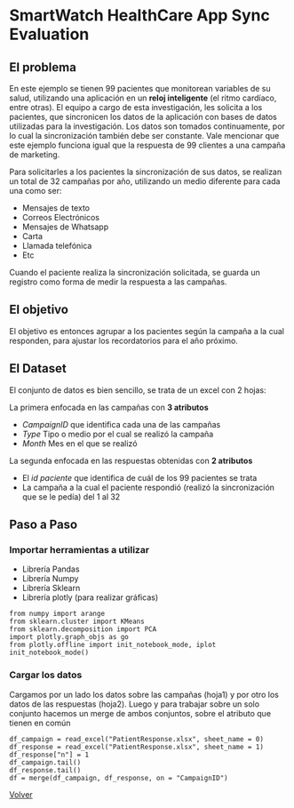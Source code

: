 # SmartWatch HealthCare App Sync Evaluation

##  El problema

En este ejemplo se tienen 99 pacientes que monitorean variables de su salud, utilizando una aplicación en un **reloj inteligente** (el ritmo cardíaco, entre otras). El equipo a cargo de esta investigación, les solicita a los pacientes, que sincronicen los datos de la aplicación con bases de datos utilizadas para la investigación. Los datos son tomados continuamente, por lo cual la sincronización también debe ser constante. Vale mencionar que este ejemplo funciona igual que la respuesta de 99 clientes a una campaña de marketing.

Para solicitarles a los pacientes la sincronización de sus datos, se realizan un total de 32 campañas por año, utilizando un medio diferente para cada una como ser:
- Mensajes de texto
- Correos Electrónicos
- Mensajes de Whatsapp
- Carta
- Llamada telefónica
- Etc

Cuando el paciente realiza la sincronización solicitada, se guarda un registro como forma de medir la respuesta a las campañas.

##  El objetivo

El objetivo es entonces agrupar a los pacientes según la campaña a la cual responden, para ajustar los recordatorios para el año próximo.

##  El Dataset

El conjunto de datos es bien sencillo, se trata de un excel con 2 hojas:

La primera enfocada en las campañas con **3 atributos**

- *CampaignID* que identifica cada una de las campañas
- *Type* Tipo o medio por el cual se realizó la campaña
- *Month* Mes en el que se realizó

La segunda enfocada en las respuestas obtenidas con **2 atributos**

- El *id paciente* que identifica de cuál de los 99 pacientes se trata
- La campaña a la cual el paciente respondió (realizó la sincronización que se le pedía) del 1 al 32

##  Paso a Paso

###  Importar herramientas a utilizar

- Librería Pandas
- Librería Numpy
- Librería Sklearn
- Librería plotly (para realizar gráficas)

```from pandas import read_excel, merge
from numpy import arange
from sklearn.cluster import KMeans
from sklearn.decomposition import PCA
import plotly.graph_objs as go
from plotly.offline import init_notebook_mode, iplot
init_notebook_mode()
```

###  Cargar los datos

Cargamos por un lado los datos sobre las campañas (hoja1) y por otro los datos de las respuestas (hoja2).
Luego y para trabajar sobre un solo conjunto hacemos un merge de ambos conjuntos, sobre el atributo que tienen en común

```
df_campaign = read_excel("PatientResponse.xlsx", sheet_name = 0)
df_response = read_excel("PatientResponse.xlsx", sheet_name = 1)
df_response["n"] = 1
df_campaign.tail()
df_response.tail()
df = merge(df_campaign, df_response, on = "CampaignID")
```






[Volver](./../README.md)
